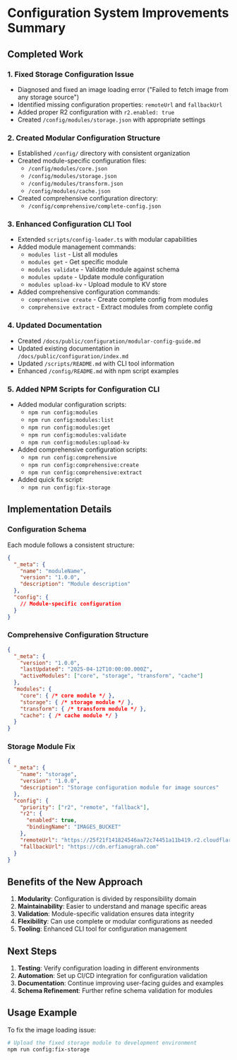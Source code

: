 # Configuration System Improvements Summary

## Completed Work

### 1. Fixed Storage Configuration Issue
- Diagnosed and fixed an image loading error ("Failed to fetch image from any storage source")
- Identified missing configuration properties: `remoteUrl` and `fallbackUrl`
- Added proper R2 configuration with `r2.enabled: true`
- Created `/config/modules/storage.json` with appropriate settings

### 2. Created Modular Configuration Structure
- Established `/config/` directory with consistent organization
- Created module-specific configuration files:
  - `/config/modules/core.json`
  - `/config/modules/storage.json`
  - `/config/modules/transform.json`
  - `/config/modules/cache.json`
- Created comprehensive configuration directory:
  - `/config/comprehensive/complete-config.json`

### 3. Enhanced Configuration CLI Tool
- Extended `scripts/config-loader.ts` with modular capabilities
- Added module management commands:
  - `modules list` - List all modules
  - `modules get` - Get specific module
  - `modules validate` - Validate module against schema
  - `modules update` - Update module configuration
  - `modules upload-kv` - Upload module to KV store
- Added comprehensive configuration commands:
  - `comprehensive create` - Create complete config from modules
  - `comprehensive extract` - Extract modules from complete config

### 4. Updated Documentation
- Created `/docs/public/configuration/modular-config-guide.md`
- Updated existing documentation in `/docs/public/configuration/index.md`
- Updated `/scripts/README.md` with CLI tool information
- Enhanced `/config/README.md` with npm script examples

### 5. Added NPM Scripts for Configuration CLI
- Added modular configuration scripts:
  - `npm run config:modules`
  - `npm run config:modules:list`
  - `npm run config:modules:get`
  - `npm run config:modules:validate`
  - `npm run config:modules:upload-kv`
- Added comprehensive configuration scripts:
  - `npm run config:comprehensive`
  - `npm run config:comprehensive:create`
  - `npm run config:comprehensive:extract`
- Added quick fix script:
  - `npm run config:fix-storage`

## Implementation Details

### Configuration Schema
Each module follows a consistent structure:
```json
{
  "_meta": {
    "name": "moduleName",
    "version": "1.0.0", 
    "description": "Module description"
  },
  "config": {
    // Module-specific configuration
  }
}
```

### Comprehensive Configuration Structure
```json
{
  "_meta": {
    "version": "1.0.0",
    "lastUpdated": "2025-04-12T10:00:00.000Z",
    "activeModules": ["core", "storage", "transform", "cache"]
  },
  "modules": {
    "core": { /* core module */ },
    "storage": { /* storage module */ },
    "transform": { /* transform module */ },
    "cache": { /* cache module */ }
  }
}
```

### Storage Module Fix
```json
{
  "_meta": {
    "name": "storage",
    "version": "1.0.0",
    "description": "Storage configuration module for image sources"
  },
  "config": {
    "priority": ["r2", "remote", "fallback"],
    "r2": {
      "enabled": true,
      "bindingName": "IMAGES_BUCKET"
    },
    "remoteUrl": "https://25f21f141824546aa72c74451a11b419.r2.cloudflarestorage.com/images-weur",
    "fallbackUrl": "https://cdn.erfianugrah.com"
  }
}
```

## Benefits of the New Approach

1. **Modularity**: Configuration is divided by responsibility domain
2. **Maintainability**: Easier to understand and manage specific areas
3. **Validation**: Module-specific validation ensures data integrity
4. **Flexibility**: Can use complete or modular configurations as needed
5. **Tooling**: Enhanced CLI tool for configuration management

## Next Steps

1. **Testing**: Verify configuration loading in different environments
2. **Automation**: Set up CI/CD integration for configuration validation
3. **Documentation**: Continue improving user-facing guides and examples
4. **Schema Refinement**: Further refine schema validation for modules

## Usage Example

To fix the image loading issue:
```bash
# Upload the fixed storage module to development environment
npm run config:fix-storage
```